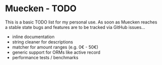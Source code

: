 # Muecken - TODO

This is a basic TODO list for my personal use. As soon as Muecken reaches a
stable state bugs and features are to be tracked via GitHub issues...

- inline documentation
- string cleaner for descriptions
- matcher for amount ranges (e.g. 0€ - 50€)
- generic support for ORMs like active record
- performance tests / benchmarks
